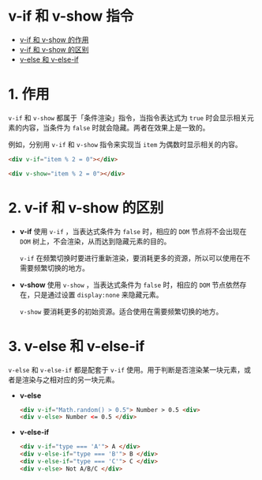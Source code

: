# v-if 和 v-show 指令

- [v-if 和 v-show 的作用](#1-作用)
- [v-if 和 v-show 的区别](#2-v-if-和-v-show-的区别)
- [v-else 和 v-else-if](#3-v-else-和-v-else-if)

# 1. 作用
`v-if` 和 `v-show` 都属于「条件渲染」指令，当指令表达式为 `true` 时会显示相关元素的内容，当条件为 `false` 时就会隐藏。两者在效果上是一致的。

例如，分别用 `v-if` 和 `v-show` 指令来实现当 `item` 为偶数时显示相关的内容。
```html
<div v-if="item % 2 = 0"></div>
```
```html
<div v-show="item % 2 = 0"></div>
```

# 2. v-if 和 v-show 的区别
- **v-if**
  使用 `v-if` ，当表达式条件为 `false` 时，相应的 `DOM` 节点将不会出现在 `DOM` 树上，不会渲染，从而达到隐藏元素的目的。

  `v-if` 在频繁切换时要进行重新渲染，要消耗更多的资源，所以可以使用在不需要频繁切换的地方。


- **v-show**
  使用 `v-show` ，当表达式条件为 `false` 时，相应的 `DOM` 节点依然存在，只是通过设置 `display:none` 来隐藏元素。

  `v-show` 要消耗更多的初始资源。适合使用在需要频繁切换的地方。


# 3. v-else 和 v-else-if
`v-else` 和 `v-else-if` 都是配套于 `v-if` 使用。用于判断是否渲染某一块元素，或者是渲染与之相对应的另一块元素。

- **v-else**
  
  ```html
  <div v-if="Math.random() > 0.5"> Number > 0.5 <div>
  <div v-else> Number <= 0.5 </div>
  ```
  
- **v-else-if**
  
  ```html
  <div v-if="type === 'A'"> A </div>
  <div v-else-if="type === 'B'"> B </div>
  <div v-else-if="type === 'C'"> C </div>
  <div v-else> Not A/B/C </div>
  ```